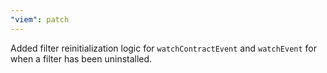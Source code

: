 ```yaml
---
"viem": patch
---
```


Added filter reinitialization logic for `watchContractEvent` and `watchEvent` for when a filter has been uninstalled.
